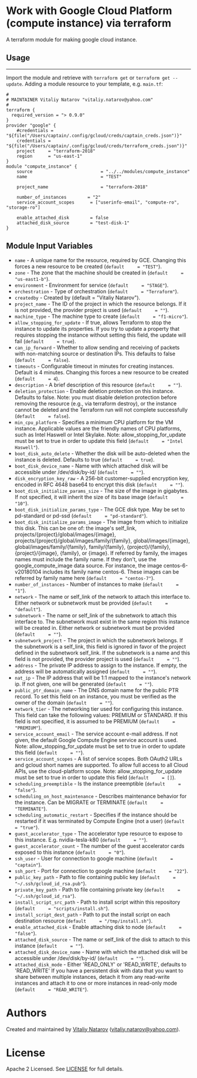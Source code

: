 # Work with Google Cloud  Platform (compute instance) via terraform

A terraform module for making google cloud instance.
 
## Usage
--------

Import the module and retrieve with ```terraform get``` or ```terraform get --update```. Adding a module resource to your template, e.g. `main.tf`:

```
#
# MAINTAINER Vitaliy Natarov "vitaliy.natarov@yahoo.com"
#
terraform {
  required_version = "> 0.9.0"
}
provider "google" {
    #credentials = "${file("/Users/captain/.config/gcloud/creds/captain_creds.json")}"
    credentials = "${file("/Users/captain/.config/gcloud/creds/terraform_creds.json")}"
    project     = "terraform-2018"
    region      = "us-east-1"
}
module "compute_instance" {
    source                          = "../../modules/compute_instance"
    name                            = "TEST"

    project_name                    = "terraform-2018"

    number_of_instances        = "2"
    service_account_scopes      = ["userinfo-email", "compute-ro", "storage-ro"]

    enable_attached_disk        = false
    attached_disk_source        = "test-disk-1"
}

```

Module Input Variables
----------------------
- `name` - A unique name for the resource, required by GCE. Changing this forces a new resource to be created (`default     = "TEST"`).
- `zone` - The zone that the machine should be created in (`default     = "us-east1-b"`).
- `environment` - Environment for service (`default     = "STAGE"`).
- `orchestration` - Type of orchestration (`default     = "Terraform"`).
- `createdby` - Created by (default     = "Vitaliy Natarov").
- `project_name` - The ID of the project in which the resource belongs. If it is not provided, the provider project is used (`default     = ""`).
- `machine_type` - The machine type to create (`default     = "f1-micro"`).
- `allow_stopping_for_update` - If true, allows Terraform to stop the instance to update its properties. If you try to update a property that requires stopping the instance without setting this field, the update will fail (`default     = true`).
- `can_ip_forward` - Whether to allow sending and receiving of packets with non-matching source or destination IPs. This defaults to false (`default     = false`).
- `timeouts` - Configurable timeout in minutes for creating instances. Default is 4 minutes. Changing this forces a new resource to be created (`default     = 4`).
- `description` - A brief description of this resource (`default     = ""`).
- `deletion_protection` - Enable deletion protection on this instance. Defaults to false. Note: you must disable deletion protection before removing the resource (e.g., via terraform destroy), or the instance cannot be deleted and the Terraform run will not complete successfully (`default     = false`).
- `min_cpu_platform` - Specifies a minimum CPU platform for the VM instance. Applicable values are the friendly names of CPU platforms, such as Intel Haswell or Intel Skylake. Note: allow_stopping_for_update must be set to true in order to update this field (`default     = "Intel Haswell"`).
- `boot_disk_auto_delete` - Whether the disk will be auto-deleted when the instance is deleted. Defaults to true (`default     = true`).
- `boot_disk_device_name` - Name with which attached disk will be accessible under /dev/disk/by-id/ (`default     = ""`).
- `disk_encryption_key_raw` - A 256-bit customer-supplied encryption key, encoded in RFC 4648 base64 to encrypt this disk (`default     = ""`).
- `boot_disk_initialize_params_size` - The size of the image in gigabytes. If not specified, it will inherit the size of its base image (`default     = "10"`).
- `boot_disk_initialize_params_type` - The GCE disk type. May be set to pd-standard or pd-ssd (`default     = "pd-standard"`).
- `boot_disk_initialize_params_image` - The image from which to initialize this disk. This can be one of: the image's self_link, projects/{project}/global/images/{image}, projects/{project}/global/images/family/{family}, global/images/{image}, global/images/family/{family}, family/{family}, {project}/{family}, {project}/{image}, {family}, or {image}. If referred by family, the images names must include the family name. If they don't, use the google_compute_image data source. For instance, the image centos-6-v20180104 includes its family name centos-6. These images can be referred by family name here (`default     = "centos-7"`).
- `number_of_instances` - Number of instances to make (`default     = "1"`).
- `network` - The name or self_link of the network to attach this interface to. Either network or subnetwork must be provided (`default     = "default"`).
- `subnetwork` - The name or self_link of the subnetwork to attach this interface to. The subnetwork must exist in the same region this instance will be created in. Either network or subnetwork must be provided (`default     = ""`).
- `subnetwork_project` - The project in which the subnetwork belongs. If the subnetwork is a self_link, this field is ignored in favor of the project defined in the subnetwork self_link. If the subnetwork is a name and this field is not provided, the provider project is used (`default     = ""`).
- `address` - The private IP address to assign to the instance. If empty, the address will be automatically assigned (`default     = ""`).
- `nat_ip` - The IP address that will be 1:1 mapped to the instance's network ip. If not given, one will be generated (`default     = ""`).
- `public_ptr_domain_name` - The DNS domain name for the public PTR record. To set this field on an instance, you must be verified as the owner of the domain (`default     = ""`).
- `network_tier` - The networking tier used for configuring this instance. This field can take the following values: PREMIUM or STANDARD. If this field is not specified, it is assumed to be PREMIUM (`default     = "PREMIUM"`).
- `service_account_email` - The service account e-mail address. If not given, the default Google Compute Engine service account is used. Note: allow_stopping_for_update must be set to true in order to update this field (`default     = ""`).
- `service_account_scopes` - A list of service scopes. Both OAuth2 URLs and gcloud short names are supported. To allow full access to all Cloud APIs, use the cloud-platform scope. Note: allow_stopping_for_update must be set to true in order to update this field (`default     = []`).
- `scheduling_preemptible` - Is the instance preemptible (`default     = "false"`).
- `scheduling_on_host_maintenance` - Describes maintenance behavior for the instance. Can be MIGRATE or TERMINATE (`default     = "TERMINATE"`).
- `scheduling_automatic_restart` - Specifies if the instance should be restarted if it was terminated by Compute Engine (not a user) (`default     = "true"`).
- `guest_accelerator_type` - The accelerator type resource to expose to this instance. E.g. nvidia-tesla-k80 (`default     = ""`).
- `guest_accelerator_count` - The number of the guest accelerator cards exposed to this instance (`default     = "0"`).
- `ssh_user` - User for connection to google machine (`default     = "captain"`).
- `ssh_port` - Port for connection to google machine (`default     = "22"`).
- `public_key_path` - Path to file containing public key (`default     = "~/.ssh/gcloud_id_rsa.pub"`).
- `private_key_path` - Path to file containing private key (`default     = "~/.ssh/gcloud_id_rsa"`).
- `install_script_src_path` - Path to install script within this repository (`default     = "scripts/install.sh"`).
- `install_script_dest_path` - Path to put the install script on each destination resource (`default     = "/tmp/install.sh"`).
- `enable_attached_disk` - Enable attaching disk to node (`default     = "false"`).
- `attached_disk_source` - The name or self_link of the disk to attach to this instance (`default     = ""`).
- `attached_disk_device_name` - Name with which the attached disk will be accessible under /dev/disk/by-id/ (`default     = ""`).
- `attached_disk_mode` - Either 'READ_ONLY' or 'READ_WRITE', defaults to 'READ_WRITE' If you have a persistent disk with data that you want to share between multiple instances, detach it from any read-write instances and attach it to one or more instances in read-only mode (`default     = "READ_WRITE"`).


Authors
=======

Created and maintained by [Vitaliy Natarov](https://github.com/SebastianUA)
(vitaliy.natarov@yahoo.com).

License
=======

Apache 2 Licensed. See [LICENSE](https://github.com/SebastianUA/terraform/blob/master/LICENSE) for full details.
